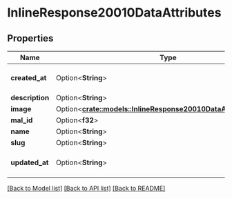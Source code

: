 # InlineResponse20010DataAttributes

## Properties

Name | Type | Description | Notes
------------ | ------------- | ------------- | -------------
**created_at** | Option<**String**> | ISO 8601 date and time | [optional]
**description** | Option<**String**> |  | [optional]
**image** | Option<[**crate::models::InlineResponse20010DataAttributesImage**](inline_response_200_10_data_attributes_image.md)> |  | [optional]
**mal_id** | Option<**f32**> |  | [optional]
**name** | Option<**String**> |  | [optional]
**slug** | Option<**String**> | black | [optional]
**updated_at** | Option<**String**> | ISO 8601 of last modification | [optional]

[[Back to Model list]](../README.md#documentation-for-models) [[Back to API list]](../README.md#documentation-for-api-endpoints) [[Back to README]](../README.md)


